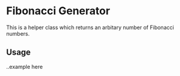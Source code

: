 # Fibonacci Generator

This is a helper class which returns an arbitary number of Fibonacci numbers.

## Usage

..example here
